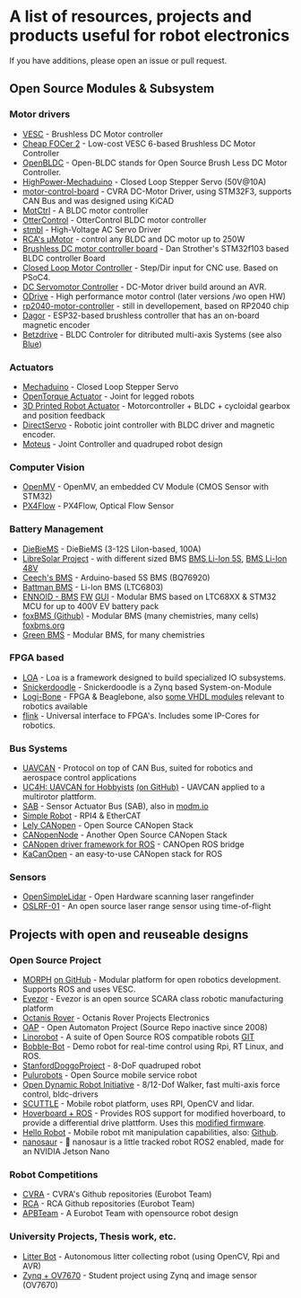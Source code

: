 # A list of resources, projects and products useful for robot electronics
If you have additions, please open an issue or pull request.

## Open Source Modules & Subsystem

### Motor drivers
- [VESC](https://github.com/vedderb/bldc-hardware) - Brushless DC Motor controller
- [Cheap FOCer 2](https://github.com/shamansystems/Cheap-FOCer-2) - Low-cost VESC 6-based Brushless DC Motor Controller
- [OpenBLDC](https://open-bldc.org/wiki/Open-BLDC) - Open-BLDC stands for Open Source Brush Less DC Motor Controller.
- [HighPower-Mechaduino](https://github.com/pointhi/HighPower-Mechaduino) - Closed Loop Stepper Servo (50V@10A)
- [motor-control-board](https://github.com/cvra/motor-control-board) - CVRA DC-Motor Driver, using STM32F3, supports CAN Bus and was designed using KiCAD
- [MotCtrl](https://github.com/osannolik/MotCtrl) - A BLDC motor controller
- [OtterControl](https://github.com/NiklasFauth/ottercontrol) - OtterControl BLDC motor controller
- [stmbl](https://github.com/rene-dev/stmbl) - High-Voltage AC Servo Driver
- [RCA's µMotor](https://github.com/roboterclubaachen/micro-motor) - control any BLDC and DC motor up to 250W
- [Brushless DC motor controller board](https://danstrother.com/2011/01/12/brushless-dc-motor-controller-board/) - Dan Strother's STM32f103 based BLDC controller Board
- [Closed Loop Motor Controller](https://github.com/ottoragam/Tarocco) - Step/Dir input for CNC use. Based on PSoC4.
- [DC Servomotor Controller](http://elm-chan.org/works/smc/report_e.html) - DC-Motor driver build around an AVR.
- [ODrive](https://github.com/madcowswe/ODrive) - High performance motor control (later versions /wo open HW)
- [rp2040-motor-controller]([https://github.com/madcowswe/ODrive](https://github.com/Twisted-Fields/rp2040-motor-controller)) - still in devellopement, based on RP2040 chip
- [Dagor](https://github.com/byDagor/Dagor-Brushless-Controller) - ESP32-based brushless controller that has an on-board magnetic encoder
- [Betzdrive](https://betzdrive.github.io/) - BLDC Controler for ditributed multi-axis Systems (see also [Blue](https://rll.berkeley.edu/blue/))

### Actuators
- [Mechaduino](http://tropical-labs.com/index.php/mechaduino) - Closed Loop Stepper Servo
- [OpenTorque Actuator](https://github.com/G-Levine/OpenTorque-Actuator) - Joint for legged robots
- [3D Printed Robot Actuator](https://hackaday.io/project/157812-3d-printed-robot-actuator) - Motorcontroller + BLDC + cycloidal gearbox and position feedback
- [DirectServo](https://github.com/DizzyRobot/DirectServo) - Robotic joint controller with BLDC driver and magnetic encoder.
- [Moteus](https://github.com/mjbots/moteus) - Joint Controller and quadruped robot design

### Computer Vision
- [OpenMV](https://github.com/openmv/openmv) - OpenMV, an embedded CV Module (CMOS Sensor with STM32)
- [PX4Flow](https://github.com/PX4/Hardware/tree/master/FLOWv1) - PX4Flow, Optical Flow Sensor

### Battery Management ###
- [DieBieMS](https://github.com/DieBieEngineering/DieBieMS) - DieBieMS (3-12S LiIon-based, 100A)
- [LibreSolar Project](https://github.com/LibreSolar) - with different sized BMS [BMS Li-Ion 5S](https://github.com/LibreSolar/BMS-5s), [BMS Li-Ion 48V](https://github.com/LibreSolar/BMS48V)
- [Ceech's BMS](https://github.com/ceech/BQ76920-BMS) - Arduino-based 5S BMS (BQ76920)
- [Battman BMS](https://github.com/raphaelchang/battman-hardware) - Li-Ion BMS (LTC6803)
- [ENNOID - BMS](https://github.com/EnnoidMe/ENNOID-BMS) [FW](https://github.com/EnnoidMe/ENNOID-BMS-Firmware) [GUI](https://github.com/EnnoidMe/ENNOID-BMS-Tool) - Modular BMS based on LTC68XX & STM32 MCU for up to 400V EV battery pack
- [foxBMS (Github)](https://github.com/foxBMS/foxbms) - Modular BMS (many chemistries, many cells)  [foxbms.org](https://foxbms.org/)
- [Green BMS](https://github.com/Green-bms/SmartBMS) - Modular BMS, for many chemistries 

### FPGA based
- [LOA](https://github.com/loa-org) - Loa is a framework designed to build specialized IO subsystems.
- [Snickerdoodle](http://krtkl.com/) - Snickerdoodle is a Zynq based System-on-Module
- [Logi-Bone](http://valentfx.com/logi-bone/) - FPGA & Beaglebone, also [some VHDL modules](https://github.com/fpga-logi/logi-hard) relevant to robotics available
- [flink](https://github.com/flink-project) - Universal interface to FPGA's. Includes some IP-Cores for robotics.

### Bus Systems
- [UAVCAN](http://uavcan.org/) - Protocol on top of CAN Bus, suited for robotics and aerospace control applications
- [UC4H: UAVCAN for Hobbyists](http://www.olliw.eu/2017/uavcan-for-hobbyists/)  [(on GitHub)](https://github.com/olliw42/uavcan4hobbyists) - UAVCAN applied to a multirotor plattform.
- [SAB](https://xpcc.io/api/group__sab.html) - Sensor Actuator Bus (SAB), also in [modm.io](https://modm.io/reference/module/modm-communication-sab/)
- [Simple Robot](http://www.simplerobot.net/) - RPI4 & EtherCAT
- [Lely CANopen](https://opensource.lely.com/canopen/) - Open Source CANopen Stack
- [CANopenNode](https://github.com/CANopenNode/CANopenNode) - Another Open Source CANopen Stack
- [CANopen driver framework for ROS](https://github.com/ros-industrial/ros_canopen) - CANOpen ROS bridge
- [KaCanOpen](https://kitmedical.github.io/kacanopen/) - an easy-to-use CANopen stack for ROS

### Sensors
- [OpenSimpleLidar](https://github.com/iliasam/OpenSimpleLidar) - Open Hardware scanning laser rangefinder
- [OSLRF-01](https://www.documents.lightware.co.za/OSLRF-01%20-%20Laser%20Rangefinder%20Manual%20-%20Rev%200.pdf) - An open source laser range sensor using time-of-flight

## Projects with open and reuseable designs

### Open Source Project
- [MORPH](https://hackaday.io/project/25730-morph-modular-open-robotics-platform-for-hackers) [on GitHub](https://github.com/roaldlemmens/morph) - Modular platform for open robotics development. Supports ROS and uses VESC.
- [Evezor](https://hackaday.io/project/20416-evezor-robotic-arm) - Evezor is an open source SCARA class robotic manufacturing platform
- [Octanis Rover](https://github.com/Octanis1/Octanis1-Electronics) - Octanis Rover Projects Electronics
- [OAP](http://oap.sourceforge.net/) - Open Automaton Project (Source Repo inactive since 2008)
- [Linorobot](https://linorobot.org/) - A suite of Open Source ROS compatible robots [GIT](https://github.com/linorobot/linorobot)
- [Bobble-Bot](https://hackaday.io/project/164992-bobble-bot) - Demo robot for real-time control using Rpi, RT Linux, and ROS.
- [StanfordDoggoProject](https://github.com/Nate711/StanfordDoggoProject) - 8-DoF quadruped robot
- [Pulurobots](https://www.pulurobotics.fi/page/github) - Open Source mobile service robot
- [Open Dynamic Robot Initiative](https://github.com/open-dynamic-robot-initiative) - 8/12-Dof Walker, fast multi-axis force control, bldc-drivers
- [SCUTTLE](https://mxet.github.io/SCUTTLE/) - Mobile robot platform, uses RPI, OpenCV and lidar. 
- [Hoverboard + ROS](https://github.com/alex-makarov/hoverboard-driver) - Provides ROS support for modified hoverboard, to provide a differential drive plattform. Uses this [modified firmware](https://github.com/bipropellant/bipropellant-hoverboard-firmware).
- [Hello Robot](http://hello-robot.com/) - Mobile robot mit manipulation capabilities, also: [Github](https://github.com/hello-robot).
- [nanosaur](https://github.com/rnanosaur) - 🦕 nanosaur is a little tracked robot ROS2 enabled, made for an NVIDIA Jetson Nano


### Robot Competitions
- [CVRA](https://github.com/cvra) - CVRA's Github repositories (Eurobot Team)
- [RCA](https://github.com/roboterclubaachen) - RCA Github repositories (Eurobot Team)
- [APBTeam](http://apbteam.org/) - A Eurobot Team with opensource robot design

### University Projects, Thesis work, etc.
- [Litter Bot](https://github.com/Nurgak/Litter-collecting-robot) - Autonomous litter collecting robot (using OpenCV, Rpi and AVR)
- [Zynq + OV7670](https://github.com/laurivosandi/hdl) - Student project using Zynq and image sensor (OV7670)
